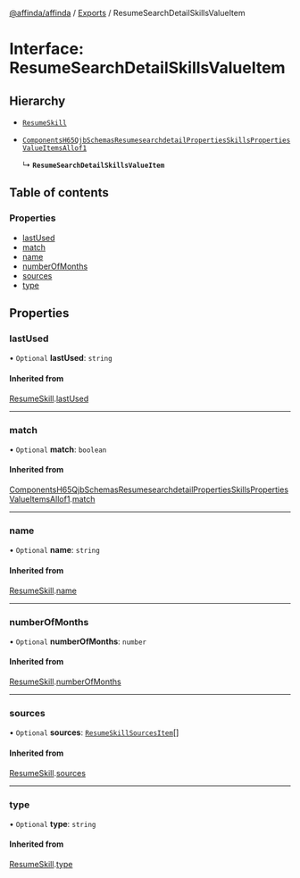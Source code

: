[@affinda/affinda](../README.md) / [Exports](../modules.md) / ResumeSearchDetailSkillsValueItem

# Interface: ResumeSearchDetailSkillsValueItem

## Hierarchy

- [`ResumeSkill`](ResumeSkill.md)

- [`ComponentsH65QjbSchemasResumesearchdetailPropertiesSkillsPropertiesValueItemsAllof1`](ComponentsH65QjbSchemasResumesearchdetailPropertiesSkillsPropertiesValueItemsAllof1.md)

  ↳ **`ResumeSearchDetailSkillsValueItem`**

## Table of contents

### Properties

- [lastUsed](ResumeSearchDetailSkillsValueItem.md#lastused)
- [match](ResumeSearchDetailSkillsValueItem.md#match)
- [name](ResumeSearchDetailSkillsValueItem.md#name)
- [numberOfMonths](ResumeSearchDetailSkillsValueItem.md#numberofmonths)
- [sources](ResumeSearchDetailSkillsValueItem.md#sources)
- [type](ResumeSearchDetailSkillsValueItem.md#type)

## Properties

### lastUsed

• `Optional` **lastUsed**: `string`

#### Inherited from

[ResumeSkill](ResumeSkill.md).[lastUsed](ResumeSkill.md#lastused)

___

### match

• `Optional` **match**: `boolean`

#### Inherited from

[ComponentsH65QjbSchemasResumesearchdetailPropertiesSkillsPropertiesValueItemsAllof1](ComponentsH65QjbSchemasResumesearchdetailPropertiesSkillsPropertiesValueItemsAllof1.md).[match](ComponentsH65QjbSchemasResumesearchdetailPropertiesSkillsPropertiesValueItemsAllof1.md#match)

___

### name

• `Optional` **name**: `string`

#### Inherited from

[ResumeSkill](ResumeSkill.md).[name](ResumeSkill.md#name)

___

### numberOfMonths

• `Optional` **numberOfMonths**: `number`

#### Inherited from

[ResumeSkill](ResumeSkill.md).[numberOfMonths](ResumeSkill.md#numberofmonths)

___

### sources

• `Optional` **sources**: [`ResumeSkillSourcesItem`](ResumeSkillSourcesItem.md)[]

#### Inherited from

[ResumeSkill](ResumeSkill.md).[sources](ResumeSkill.md#sources)

___

### type

• `Optional` **type**: `string`

#### Inherited from

[ResumeSkill](ResumeSkill.md).[type](ResumeSkill.md#type)
